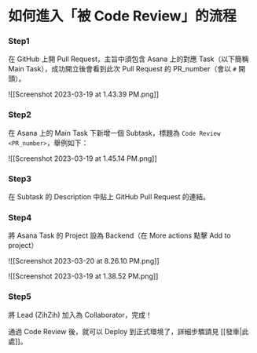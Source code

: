 # 如何進入「被 Code Review」的流程

### Step1

在 GitHub 上開 Pull Request，主旨中須包含 Asana 上的對應 Task（以下簡稱 Main Task），成功開立後會看到此次 Pull Request 的 PR_number（會以 `#` 開頭）。

![[Screenshot 2023-03-19 at 1.43.39 PM.png]]

### Step2

在 Asana 上的 Main Task 下新增一個 Subtask，標題為 `Code Review <PR_number>`，舉例如下：

![[Screenshot 2023-03-19 at 1.45.14 PM.png]]

### Step3

在 Subtask 的 Description 中貼上 GitHub Pull Request 的連結。

### Step4

將 Asana Task 的 Project 設為 Backend（在 More actions 點擊 Add to project）

![[Screenshot 2023-03-20 at 8.26.10 PM.png]]

![[Screenshot 2023-03-19 at 1.38.52 PM.png]]

### Step5

將 Lead (ZihZih) 加入為 Collaborator，完成！

通過 Code Review 後，就可以 Deploy 到正式環境了，詳細步驟請見 [[發車|此處]]。